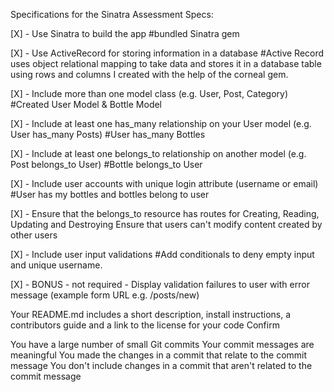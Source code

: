 Specifications for the Sinatra Assessment
Specs:

 [X] - Use Sinatra to build the app #bundled Sinatra gem

 [X] - Use ActiveRecord for storing information in a   database #Active Record uses object relational mapping to take data and stores it in a database table using rows and columns I created with the help of the corneal gem.

 [X] - Include more than one model class (e.g. User, Post, Category) #Created User Model & Bottle Model

 [X] - Include at least one has_many relationship on your User model (e.g. User has_many Posts) #User has_many Bottles
 
 [X] - Include at least one belongs_to relationship on another model (e.g. Post belongs_to User) #Bottle belongs_to User
 
 [X] - Include user accounts with unique login attribute (username or email) #User has my bottles and bottles belong to user

 [X] - Ensure that the belongs_to resource has routes for Creating, Reading, Updating and Destroying
 Ensure that users can't modify content created by other users 

 [X] - Include user input validations #Add conditionals to deny empty input and unique username.

 [X] - BONUS - not required - Display validation failures to user with error message (example form URL e.g. /posts/new)
 
 Your README.md includes a short description, install instructions, a contributors guide and a link to the license for your code
Confirm

 You have a large number of small Git commits
 Your commit messages are meaningful
 You made the changes in a commit that relate to the commit message
 You don't include changes in a commit that aren't related to the commit message